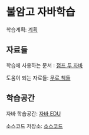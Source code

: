 # 불암고 자바학습

학습계획: [계획](ㄹㄷㄹㄷㄹㄷ)

## 자료들

학습에 사용하는 문서 : [점프 투 자바](https://wikidocs.net/book/31) 

도움이 되는 자료들: [무료 책들](https://github.com/EbookFoundation/free-programming-books/blob/main/books/free-programming-books-ko.md)

## 학습공간

자바 학습공간: [자바 EDU](https://github.com/Buram-Highschool-learning-JAVA/Java_Edu)

소스코드 저장소: [소스코드](https://github.com/Buram-Highschool-learning-JAVA/Java_Edu/tree/main/Source_Codes)
